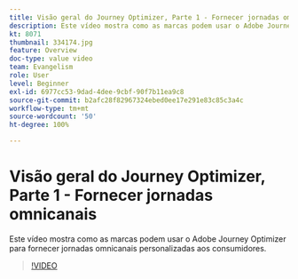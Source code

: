 ```yaml
---
title: Visão geral do Journey Optimizer, Parte 1 - Fornecer jornadas omnicanais
description: Este vídeo mostra como as marcas podem usar o Adobe Journey Optimizer para fornecer jornadas omnicanais personalizadas aos consumidores.
kt: 8071
thumbnail: 334174.jpg
feature: Overview
doc-type: value video
team: Evangelism
role: User
level: Beginner
exl-id: 6977cc53-9dad-4dee-9cbf-90f7b11ea9c8
source-git-commit: b2afc28f82967324ebed0ee17e291e83c85c3a4c
workflow-type: tm+mt
source-wordcount: '50'
ht-degree: 100%

---
```


# Visão geral do Journey Optimizer, Parte 1 - Fornecer jornadas omnicanais

Este vídeo mostra como as marcas podem usar o Adobe Journey Optimizer para fornecer jornadas omnicanais personalizadas aos consumidores.

>[!VIDEO](https://video.tv.adobe.com/v/334174?quality=12&learn=on)
